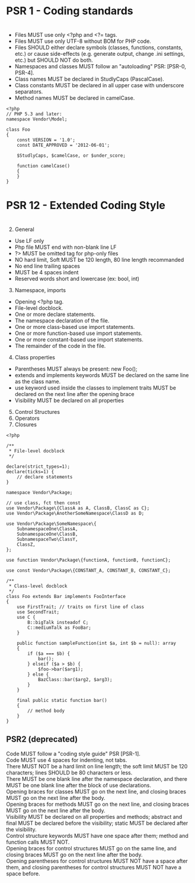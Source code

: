 #
# PSR 1 - Coding standards
#

- Files MUST use only <?php and <?= tags.  
- Files MUST use only UTF-8 without BOM for PHP code.  
- Files SHOULD either declare symbols (classes, functions, constants, etc.) or cause side-effects (e.g. generate output, change .ini settings, etc.) but SHOULD NOT do both.  
- Namespaces and classes MUST follow an "autoloading" PSR: [PSR-0, PSR-4].  
- Class names MUST be declared in StudlyCaps (PascalCase).  
- Class constants MUST be declared in all upper case with underscore separators.  
- Method names MUST be declared in camelCase.  

```
<?php
// PHP 5.3 and later:
namespace Vendor\Model;

class Foo
{
    const VERSION = '1.0';
    const DATE_APPROVED = '2012-06-01';

    $StudlyCaps, $camelCase, or $under_score;

    function camelCase() 
    {
    }
}
```

#
# PSR 12 - Extended Coding Style
#

2. General
- Use LF only
- Php file MUST end with non-blank line LF
- ?> MUST be omitted tag for php-only files
- NO hard limit, Soft MUST be 120 length, 80 line length recommanded
- No end line trailing spaces
- MUST be 4 spaces indent
- Reserved words short and lowercase (ex: bool, int)

3. Namespace, imports
- Opening <?php tag.
- File-level docblock.
- One or more declare statements.
- The namespace declaration of the file.
- One or more class-based use import statements.
- One or more function-based use import statements.
- One or more constant-based use import statements.
- The remainder of the code in the file.

4. Class properties
- Parentheses MUST always be present: new Foo();
- extends and implements keywords MUST be declared on the same line as the class name.
- use keyword used inside the classes to implement traits MUST be declared on the next line after the opening brace
- Visibility MUST be declared on all properties

5. Control Structures
6. Operators
7. Closures


```
<?php

/**
 * File-level docblock
 */

declare(strict_types=1);
declare(ticks=1) {
    // declare statements
}

namespace Vendor\Package;

// use class, fct then const
use Vendor\Package\{ClassA as A, ClassB, ClassC as C};
use Vendor\Package\AnotherSomeNamespace\ClassD as D;

use Vendor\Package\SomeNamespace\{
    SubnamespaceOne\ClassA,
    SubnamespaceOne\ClassB,
    SubnamespaceTwo\ClassY,
    ClassZ,
};

use function Vendor\Package\{functionA, functionB, functionC};

use const Vendor\Package\{CONSTANT_A, CONSTANT_B, CONSTANT_C};

/**
 * Class-level docblock
 */
class Foo extends Bar implements FooInterface
{
    use FirstTrait; // traits on first line of class
    use SecondTrait;
    use C {
        B::bigTalk insteadof C;
        C::mediumTalk as FooBar;
    }

    public function sampleFunction(int $a, int $b = null): array
    {
        if ($a === $b) {
            bar();
        } elseif ($a > $b) {
            $foo->bar($arg1);
        } else {
            BazClass::bar($arg2, $arg3);
        }
    }

    final public static function bar()
    {
        // method body
    }
}
```

## PSR2 (deprecated)

Code MUST follow a "coding style guide" PSR [PSR-1].  
Code MUST use 4 spaces for indenting, not tabs.  
There MUST NOT be a hard limit on line length; the soft limit MUST be 120 characters; lines SHOULD be 80 characters or less.  
There MUST be one blank line after the namespace declaration, and there MUST be one blank line after the block of use declarations.  
Opening braces for classes MUST go on the next line, and closing braces MUST go on the next line after the body.  
Opening braces for methods MUST go on the next line, and closing braces MUST go on the next line after the body.  
Visibility MUST be declared on all properties and methods; abstract and final MUST be declared before the visibility; static MUST be declared after the visibility.  
Control structure keywords MUST have one space after them; method and function calls MUST NOT.  
Opening braces for control structures MUST go on the same line, and closing braces MUST go on the next line after the body.  
Opening parentheses for control structures MUST NOT have a space after them, and closing parentheses for control structures MUST NOT have a space before.  
